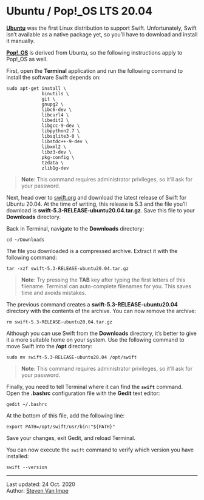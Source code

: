 # Ubuntu / Pop!_OS LTS 20.04

[**Ubuntu**](https://ubuntu.com) was the first Linux distribution to support Swift. Unfortunately, Swift isn’t available as a native package yet, so you’ll have to download and install it manually.

[**Pop!_OS**](https://pop.system76.com) is derived from Ubuntu, so the following instructions apply to Pop!_OS as well.

First, open the **Terminal** application and run the following command to install the software Swift depends on:

```
sudo apt-get install \
             binutils \
             git \
             gnupg2 \
             libc6-dev \
             libcurl4 \
             libedit2 \
             libgcc-9-dev \
             libpython2.7 \
             libsqlite3-0 \
             libstdc++-9-dev \
             libxml2 \
             libz3-dev \
             pkg-config \
             tzdata \
             zlib1g-dev
```

> **Note**: This command requires administrator privileges, so it’ll ask for your password.

Next, head over to [swift.org](https://swift.org/download/) and download the latest release of Swift for Ubuntu 20.04. At the time of writing, this release is 5.3 and the file you’ll download is **swift-5.3-RELEASE-ubuntu20.04.tar.gz**. Save this file to your **Downloads** directory.

Back in Terminal, navigate to the **Downloads** directory:

```
cd ~/Downloads
```

The file you downloaded is a compressed archive. Extract it with the following command:

```
tar -xzf swift-5.3-RELEASE-ubuntu20.04.tar.gz
```

> **Note**: Try pressing the **TAB** key after typing the first letters of this filename. Terminal can auto-complete filenames for you. This saves time and avoids mistakes.

The previous command creates a **swift-5.3-RELEASE-ubuntu20.04** directory with the contents of the archive. You can now remove the archive:

```
rm swift-5.3-RELEASE-ubuntu20.04.tar.gz 
```

Although you can use Swift from the **Downloads** directory, it’s better to give it a more suitable home on your system. Use the following command to move Swift into the **/opt** directory:

```
sudo mv swift-5.3-RELEASE-ubuntu20.04 /opt/swift
```

> **Note**: This command requires administrator privileges, so it’ll ask for your password.

Finally, you need to tell Terminal where it can find the **`swift`** command. Open the **.bashrc** configuration file with the **Gedit** text editor:

```
gedit ~/.bashrc
```

At the bottom of this file, add the following line:

```
export PATH=/opt/swift/usr/bin:"${PATH}"
```

Save your changes, exit Gedit, and reload Terminal.

You can now execute the `swift` command to verify which version you have installed:

```
swift --version
```

---

Last updated: 24 Oct. 2020 \
Author: [Steven Van Impe](https://github.com/svanimpe)
